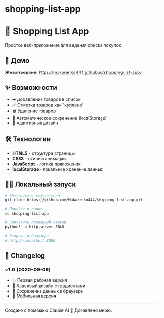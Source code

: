# shopping-list-app
# 📝 Shopping List App

Простое веб-приложение для ведения списка покупок

## 🚀 Демо

**Живая версия:** https://makarenko444.github.io/shopping-list-app/

## ✨ Возможности

- ➕ Добавление товаров в список
- ✅ Отметка товаров как "куплено"
- 🗑️ Удаление товаров
- 💾 Автоматическое сохранение (localStorage)
- 📱 Адаптивный дизайн

## 🛠️ Технологии

- **HTML5** - структура страницы
- **CSS3** - стили и анимации
- **JavaScript** - логика приложения
- **localStorage** - локальное хранение данных

## 🏃‍♂️ Локальный запуск

```bash
# Клонировать репозиторий
git clone https://github.com/Makarenko444/shopping-list-app.git

# Перейти в папку
cd shopping-list-app

# Запустить локальный сервер
python3 -m http.server 8080

# Открыть в браузере
# http://localhost:8080
```

## 📝 Changelog

### v1.0 (2025-09-09)
- ✨ Первая рабочая версия
- 🎨 Красивый дизайн с градиентами
- 💾 Сохранение данных в браузере
- 📱 Мобильная версия

---

Создано с помощью Claude AI 🤖
Добавлено мною.
